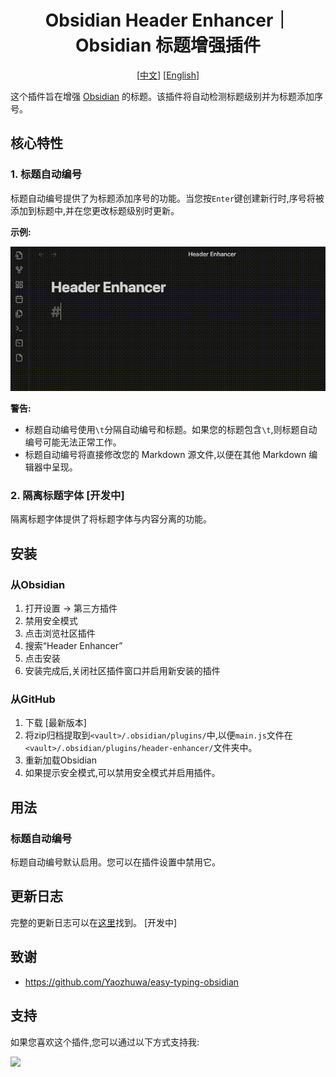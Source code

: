 <h1 align="center">Obsidian Header Enhancer｜Obsidian 标题增强插件</h1>
<div align="center">

[[中文](./README.zh.md)] [[English](./README.md)]

</div>

这个插件旨在增强 [Obsidian](https://obsidian.md) 的标题。该插件将自动检测标题级别并为标题添加序号。


## 核心特性

### 1. 标题自动编号
标题自动编号提供了为标题添加序号的功能。当您按`Enter`键创建新行时,序号将被添加到标题中,并在您更改标题级别时更新。

**示例:**

![](./doc/header-auto-numbering-example.gif)

**警告:**
- 标题自动编号使用`\t`分隔自动编号和标题。如果您的标题包含`\t`,则标题自动编号可能无法正常工作。  
- 标题自动编号将直接修改您的 Markdown 源文件,以便在其他 Markdown 编辑器中呈现。

### 2. 隔离标题字体 [开发中]
隔离标题字体提供了将标题字体与内容分离的功能。

## 安装

### 从Obsidian
1. 打开设置 -> 第三方插件
2. 禁用安全模式 
3. 点击浏览社区插件
4. 搜索“Header Enhancer”
5. 点击安装
6. 安装完成后,关闭社区插件窗口并启用新安装的插件

### 从GitHub
1. 下载 [最新版本]
2. 将zip归档提取到`<vault>/.obsidian/plugins/`中,以便`main.js`文件在`<vault>/.obsidian/plugins/header-enhancer/`文件夹中。
3. 重新加载Obsidian
4. 如果提示安全模式,可以禁用安全模式并启用插件。

## 用法
### 标题自动编号
标题自动编号默认启用。您可以在插件设置中禁用它。

## 更新日志
完整的更新日志可以在[这里](CHANGELOG.md)找到。 [开发中] 

## 致谢
- https://github.com/Yaozhuwa/easy-typing-obsidian

## 支持
如果您喜欢这个插件,您可以通过以下方式支持我:

<a href="https://bmc.link/hobee"><img src="https://img.buymeacoffee.com/button-api/?text=请我喝杯咖啡&emoji=&slug=hobee&button_colour=FFDD00&font_colour=000000&font_family=Cookie&outline_colour=000000&coffee_colour=ffffff" /></a>
